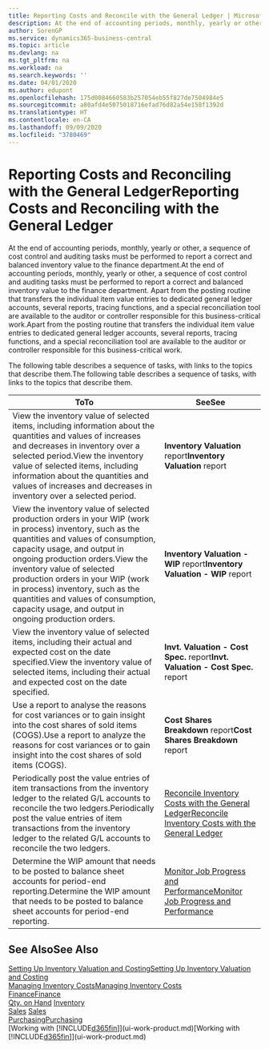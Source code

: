 ```yaml
---
title: Reporting Costs and Reconcile with the General Ledger | Microsoft Docs
description: At the end of accounting periods, monthly, yearly or other, a sequence of cost control and auditing tasks must be performed to report a correct and balanced inventory value to the finance department. Apart from the posting routine that transfers the individual item value entries to dedicated general ledger accounts, several reports, tracing functions, and a special reconciliation tool are available to the auditor or controller responsible for this business-critical work.
author: SorenGP
ms.service: dynamics365-business-central
ms.topic: article
ms.devlang: na
ms.tgt_pltfrm: na
ms.workload: na
ms.search.keywords: ''
ms.date: 04/01/2020
ms.author: edupont
ms.openlocfilehash: 175d0084660583b257054eb55f827de7504984e5
ms.sourcegitcommit: a80afd4e5075018716efad76d82a54e158f1392d
ms.translationtype: HT
ms.contentlocale: en-CA
ms.lasthandoff: 09/09/2020
ms.locfileid: "3780469"
---
```

# <a name="reporting-costs-and-reconciling-with-the-general-ledger"></a><span data-ttu-id="93749-104">Reporting Costs and Reconciling with the General Ledger</span><span class="sxs-lookup"><span data-stu-id="93749-104">Reporting Costs and Reconciling with the General Ledger</span></span>
<span data-ttu-id="93749-105">At the end of accounting periods, monthly, yearly or other, a sequence of cost control and auditing tasks must be performed to report a correct and balanced inventory value to the finance department.</span><span class="sxs-lookup"><span data-stu-id="93749-105">At the end of accounting periods, monthly, yearly or other, a sequence of cost control and auditing tasks must be performed to report a correct and balanced inventory value to the finance department.</span></span> <span data-ttu-id="93749-106">Apart from the posting routine that transfers the individual item value entries to dedicated general ledger accounts, several reports, tracing functions, and a special reconciliation tool are available to the auditor or controller responsible for this business-critical work.</span><span class="sxs-lookup"><span data-stu-id="93749-106">Apart from the posting routine that transfers the individual item value entries to dedicated general ledger accounts, several reports, tracing functions, and a special reconciliation tool are available to the auditor or controller responsible for this business-critical work.</span></span>  

 <span data-ttu-id="93749-107">The following table describes a sequence of tasks, with links to the topics that describe them.</span><span class="sxs-lookup"><span data-stu-id="93749-107">The following table describes a sequence of tasks, with links to the topics that describe them.</span></span>   

|<span data-ttu-id="93749-108">**To**</span><span class="sxs-lookup"><span data-stu-id="93749-108">**To**</span></span>|<span data-ttu-id="93749-109">**See**</span><span class="sxs-lookup"><span data-stu-id="93749-109">**See**</span></span>|  
|------------|-------------|  
|<span data-ttu-id="93749-110">View the inventory value of selected items, including information about the quantities and values of increases and decreases in inventory over a selected period.</span><span class="sxs-lookup"><span data-stu-id="93749-110">View the inventory value of selected items, including information about the quantities and values of increases and decreases in inventory over a selected period.</span></span>|<span data-ttu-id="93749-111">**Inventory Valuation** report</span><span class="sxs-lookup"><span data-stu-id="93749-111">**Inventory Valuation** report</span></span>|  
|<span data-ttu-id="93749-112">View the inventory value of selected production orders in your WIP (work in process) inventory, such as the quantities and values of consumption, capacity usage, and output in ongoing production orders.</span><span class="sxs-lookup"><span data-stu-id="93749-112">View the inventory value of selected production orders in your WIP (work in process) inventory, such as the quantities and values of consumption, capacity usage, and output in ongoing production orders.</span></span>|<span data-ttu-id="93749-113">**Inventory Valuation - WIP** report</span><span class="sxs-lookup"><span data-stu-id="93749-113">**Inventory Valuation - WIP** report</span></span>|  
|<span data-ttu-id="93749-114">View the inventory value of selected items, including their actual and expected cost on the date specified.</span><span class="sxs-lookup"><span data-stu-id="93749-114">View the inventory value of selected items, including their actual and expected cost on the date specified.</span></span>|<span data-ttu-id="93749-115">**Invt. Valuation - Cost Spec.** report</span><span class="sxs-lookup"><span data-stu-id="93749-115">**Invt. Valuation - Cost Spec.** report</span></span>|  
|<span data-ttu-id="93749-116">Use a report to analyse the reasons for cost variances or to gain insight into the cost shares of sold items (COGS).</span><span class="sxs-lookup"><span data-stu-id="93749-116">Use a report to analyze the reasons for cost variances or to gain insight into the cost shares of sold items (COGS).</span></span>|<span data-ttu-id="93749-117">**Cost Shares Breakdown** report</span><span class="sxs-lookup"><span data-stu-id="93749-117">**Cost Shares Breakdown** report</span></span>|  
|<span data-ttu-id="93749-118">Periodically post the value entries of item transactions from the inventory ledger to the related G/L accounts to reconcile the two ledgers.</span><span class="sxs-lookup"><span data-stu-id="93749-118">Periodically post the value entries of item transactions from the inventory ledger to the related G/L accounts to reconcile the two ledgers.</span></span>|[<span data-ttu-id="93749-119">Reconcile Inventory Costs with the General Ledger</span><span class="sxs-lookup"><span data-stu-id="93749-119">Reconcile Inventory Costs with the General Ledger</span></span>](finance-how-to-post-inventory-costs-to-the-general-ledger.md)|  
|<span data-ttu-id="93749-120">Determine the WIP amount that needs to be posted to balance sheet accounts for period-end reporting.</span><span class="sxs-lookup"><span data-stu-id="93749-120">Determine the WIP amount that needs to be posted to balance sheet accounts for period-end reporting.</span></span>|[<span data-ttu-id="93749-121">Monitor Job Progress and Performance</span><span class="sxs-lookup"><span data-stu-id="93749-121">Monitor Job Progress and Performance</span></span>](projects-how-monitor-progress-performance.md)|

## <a name="see-also"></a><span data-ttu-id="93749-122">See Also</span><span class="sxs-lookup"><span data-stu-id="93749-122">See Also</span></span>  
[<span data-ttu-id="93749-123">Setting Up Inventory Valuation and Costing</span><span class="sxs-lookup"><span data-stu-id="93749-123">Setting Up Inventory Valuation and Costing</span></span>](finance-set-up-inventory-valuation-and-costing.md)  
[<span data-ttu-id="93749-124">Managing Inventory Costs</span><span class="sxs-lookup"><span data-stu-id="93749-124">Managing Inventory Costs</span></span>](finance-manage-inventory-costs.md)  
[<span data-ttu-id="93749-125">Finance</span><span class="sxs-lookup"><span data-stu-id="93749-125">Finance</span></span>](finance.md)  
<span data-ttu-id="93749-126">[Qty. on Hand](inventory-manage-inventory.md) </span><span class="sxs-lookup"><span data-stu-id="93749-126">[Inventory](inventory-manage-inventory.md) </span></span>  
<span data-ttu-id="93749-127">[Sales](sales-manage-sales.md) </span><span class="sxs-lookup"><span data-stu-id="93749-127">[Sales](sales-manage-sales.md) </span></span>  
[<span data-ttu-id="93749-128">Purchasing</span><span class="sxs-lookup"><span data-stu-id="93749-128">Purchasing</span></span>](purchasing-manage-purchasing.md)  
<span data-ttu-id="93749-129">[Working with [!INCLUDE[d365fin](includes/d365fin_md.md)]](ui-work-product.md)</span><span class="sxs-lookup"><span data-stu-id="93749-129">[Working with [!INCLUDE[d365fin](includes/d365fin_md.md)]](ui-work-product.md)</span></span>
